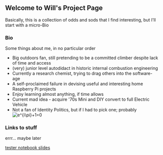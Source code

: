 ## Welcome to Will's Project Page

Basically, this is a collection of odds and sods that I find interesting, but I'll start with a micro-Bio

### Bio

Some things about me, in no particular order
- Big outdoors fan, still pretending to be a committed climber despite lack of time and access
- (very) junior level autodidact in historic internal combustion engineering
- Currently a research chemist, trying to drag others into the software-age
- A self-proclaimed failure in devising useful and interesting home Raspberry Pi projects
- Enjoy learning almost anything, if time allows
- Current mad idea - acquire '70s Mini and DIY convert to full Electric Vehicle
- Not a fan of Identity Politics, but if I had to pick one; probably <img src="https://latex.codecogs.com/gif.latex?e^{i\pi}+1=0" title="e^{i\pi}+1=0" />

### Links to stuff

errr... maybe later

[tester notebook slides](slides/test.slides.html)
